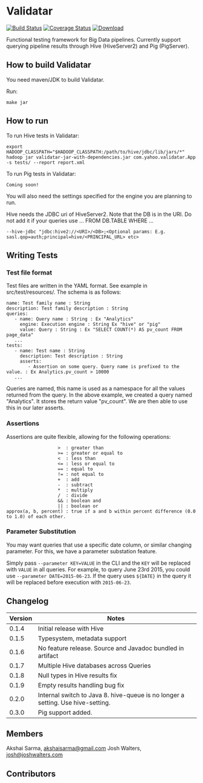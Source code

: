 # Validatar

[![Build Status](https://travis-ci.org/yahoo/validatar.svg?branch=master)](https://travis-ci.org/yahoo/validatar) [![Coverage Status](https://coveralls.io/repos/yahoo/validatar/badge.svg?branch=master)](https://coveralls.io/r/yahoo/validatar?branch=master) [![Download](https://api.bintray.com/packages/yahoo/maven/validatar/images/download.svg)](https://bintray.com/yahoo/maven/validatar/_latestVersion)

Functional testing framework for Big Data pipelines. Currently support querying pipeline results through Hive (HiveServer2) and Pig (PigServer).

## How to build Validatar

You need maven/JDK to build Validatar.

Run:

    make jar

## How to run

To run Hive tests in Validatar:

    export HADOOP_CLASSPATH="$HADOOP_CLASSPATH:/path/to/hive/jdbc/lib/jars/*"
    hadoop jar validatar-jar-with-dependencies.jar com.yahoo.validatar.App -s tests/ --report report.xml

To run Pig tests in Validatar:

    Coming soon!

You will also need the settings specified for the engine you are planning to run.

Hive needs the JDBC uri of HiveServer2. Note that the DB is in the URI. Do not add it if your queries use ... FROM DB.TABLE WHERE ...
   ```
   --hive-jdbc "jdbc:hive2://<URI>/<DB>;<Optional params: E.g. sasl.qop=auth;principal=hive/<PRINCIPAL_URL> etc>
   ```


## Writing Tests

### Test file format

Test files are written in the YAML format. See example in src/test/resources/. The schema is as follows:

```
name: Test family name : String
description: Test family description : String
queries:
   - name: Query name : String : Ex "Analytics"
     engine: Execution engine : String Ex "hive" or "pig"
     value: Query : String : Ex "SELECT COUNT(*) AS pv_count FROM page_data"
   ...
tests:
   - name: Test name : String
     description: Test description : String
     asserts:
        - Assertion on some query. Query name is prefixed to the value. : Ex Analytics.pv_count > 10000
   ...
```

Queries are named, this name is used as a namespace for all the values returned from the query. In the above example, we created a query named "Analytics". It stores the return value "pv_count". We are then able to use this in our later asserts.

### Assertions

Assertions are quite flexible, allowing for the following operations:

```
                   >  : greater than
                   >= : greater or equal to
                   <  : less than
                   <= : less or equal to
                   == : equal to
                   != : not equal to
                   +  : add
                   -  : subtract
                   *  : multiply
                   /  : divide
                   && : boolean and
                   || : boolean or
approx(a, b, percent) : true if a and b within percent difference (0.0 to 1.0) of each other.
```

### Parameter Substitution

You may want queries that use a specific date column, or similar changing parameter. For this, we have a parameter substation feature.

Simply pass `--parameter KEY=VALUE` in the CLI and the `KEY` will be replaced with `VALUE` in all queries. For example, to query June 23rd 2015, you could use `--parameter DATE=2015-06-23`. If the query uses `${DATE}` in the query it will be replaced before execution with `2015-06-23`.

## Changelog

Version | Notes
------- | -----
0.1.4 | Initial release with Hive
0.1.5 | Typesystem, metadata support
0.1.6 | No feature release. Source and Javadoc bundled in artifact
0.1.7 | Multiple Hive databases across Queries
0.1.8 | Null types in Hive results fix
0.1.9 | Empty results handling bug fix
0.2.0 | Internal switch to Java 8. hive-queue is no longer a setting. Use hive-setting.
0.3.0 | Pig support added.

## Members

Akshai Sarma, akshaisarma@gmail.com
Josh Walters, josh@joshwalters.com

## Contributors


